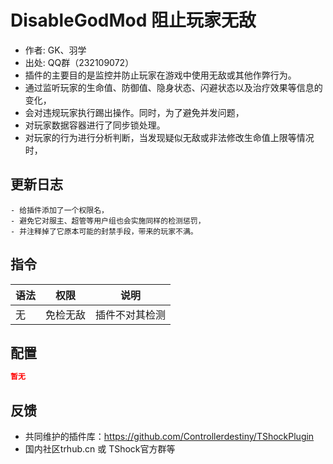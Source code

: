 # DisableGodMod 阻止玩家无敌

- 作者: GK、羽学
- 出处: QQ群（232109072）
- 插件的主要目的是监控并防止玩家在游戏中使用无敌或其他作弊行为。  
- 通过监听玩家的生命值、防御值、隐身状态、闪避状态以及治疗效果等信息的变化，  
- 会对违规玩家执行踢出操作。同时，为了避免并发问题，  
- 对玩家数据容器进行了同步锁处理。  
- 对玩家的行为进行分析判断，当发现疑似无敌或非法修改生命值上限等情况时，  
## 更新日志

```
- 给插件添加了一个权限名，  
- 避免它对服主、超管等用户组也会实施同样的检测惩罚，  
- 并注释掉了它原本可能的封禁手段，带来的玩家不满。  
```
## 指令

| 语法           |        权限         |   说明   |
| -------------- | :-----------------: | :------: |
| 无 | 免检无敌   |插件不对其检测|

## 配置

```json
暂无
```
## 反馈
- 共同维护的插件库：https://github.com/Controllerdestiny/TShockPlugin
- 国内社区trhub.cn 或 TShock官方群等